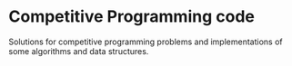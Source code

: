 # Competitive Programming code

Solutions for competitive programming problems and implementations of some algorithms and data structures.

